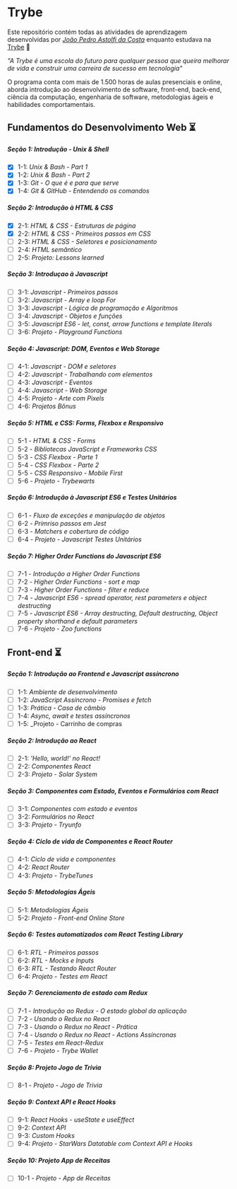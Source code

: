 # Trybe

Este repositório contém todas as atividades de aprendizagem desenvolvidas por _[João Pedro Astolfi da Costa]( www.linkedin.com/in/jpastolfi)_ enquanto estudava na [Trybe](https://www.betrybe.com/) :rocket:

_"A Trybe é uma escola do futuro para qualquer pessoa que queira melhorar de vida e construir uma carreira de sucesso em tecnologia"_

O programa conta com mais de 1.500 horas de aulas presenciais e online, aborda introdução ao desenvolvimento de software, front-end, back-end, ciência da computação, engenharia de software, metodologias ágeis e habilidades comportamentais.

## Fundamentos do Desenvolvimento Web :hourglass_flowing_sand:

##### Seção 1: Introdução - Unix & Shell

- [X] 1-1: _Unix & Bash - Part 1_
- [X] 1-2: _Unix & Bash - Part 2_
- [X] 1-3: _Git - O que é e para que serve_
- [X] 1-4: _Git & GitHub - Entendendo os comandos_

##### Seção 2: Introdução à HTML & CSS

- [X] 2-1: _HTML & CSS - Estruturas de página_
- [X] 2-2: _HTML & CSS - Primeiros passos em CSS_
- [ ] 2-3: _HTML & CSS - Seletores e posicionamento_
- [ ] 2-4: _HTML semântico_
- [ ] 2-5: _Projeto: Lessons learned_

##### Seção 3: Introduçao à Javascript

- [ ] 3-1: _Javascript - Primeiros passos_
- [ ] 3-2: _Javascript - Array e loop For_
- [ ] 3-3: _Javascript - Lógica de programação e Algoritmos_
- [ ] 3-4: _Javascript - Objetos e funções_
- [ ] 3-5: _Javascript ES6 - let, const, arrow functions e template literals_
- [ ] 3-6: _Projeto - Playground Functions_

##### Seção 4: Javascript: DOM, Eventos e Web Storage

- [ ] 4-1: _Javascript - DOM e seletores_
- [ ] 4-2: _Javascript - Trabalhando com elementos_
- [ ] 4-3: _Javascript - Eventos_
- [ ] 4-4: _Javascript - Web Storage_
- [ ] 4-5: _Projeto - Arte com Pixels_
- [ ] 4-6: _Projetos Bônus_

##### Seção 5: HTML e CSS: Forms, Flexbox e Responsivo

- [ ] 5-1 - _HTML & CSS - Forms_
- [ ] 5-2 - _Bibliotecas JavaScript e Frameworks CSS_
- [ ] 5-3 - _CSS Flexbox - Parte 1_
- [ ] 5-4 - _CSS Flexbox - Parte 2_
- [ ] 5-5 - _CSS Responsivo - Mobile First_
- [ ] 5-6 - _Projeto - Trybewarts_

##### Seção 6: Introdução à Javascript ES6 e Testes Unitários

- [ ] 6-1 - _Fluxo de exceções e manipulação de objetos_
- [ ] 6-2 - _Primriso passos em Jest_
- [ ] 6-3 - _Matchers e cobertura de código_
- [ ] 6-4 - _Projeto - Javascript Testes Unitários_

##### Seção 7: Higher Order Functions do Javascript ES6

- [ ] 7-1 - _Introdução a Higher Order Functions_
- [ ] 7-2 - _Higher Order Functions - sort e map_
- [ ] 7-3 - _Higher Order Functions - filter e reduce_
- [ ] 7-4 - _Javascript ES6 - spread operator, rest parameters e object destructing_
- [ ] 7-5 - _Javascript ES6 - Array destructing, Default destructing, Object property shorthand e default parameters_
- [ ] 7-6 - _Projeto - Zoo functions_

## Front-end :hourglass_flowing_sand:

##### Seção 1: Introdução ao Frontend e Javascript assíncrono

- [ ] 1-1: _Ambiente de desenvolvimento_
- [ ] 1-2: _JavaScript Assíncrono - Promises e fetch_
- [ ] 1-3: _Prática - Casa de câmbio_
- [ ] 1-4: _Async, await e testes assíncronos_
- [ ] 1-5: _Projeto - Carrinho de compras

##### Seção 2: Introdução ao React

- [ ] 2-1: _'Hello, world!' no React!_
- [ ] 2-2: _Componentes React_
- [ ] 2-3: _Projeto - Solar System_

##### Seção 3: Componentes com Estado, Eventos e Formulários com React

- [ ] 3-1: _Componentes com estado e eventos_
- [ ] 3-2: _Formulários no React_
- [ ] 3-3: _Projeto - Tryunfo_

##### Seção 4: Ciclo de vida de Componentes e React Router

- [ ] 4-1: _Ciclo de vida e componentes_
- [ ] 4-2: _React Router_
- [ ] 4-3: _Projeto - TrybeTunes_

##### Seção 5: Metodologias Ágeis

- [ ] 5-1: _Metodologias Ágeis_
- [ ] 5-2: _Projeto - Front-end Online Store_

##### Seção 6: Testes automatizados com React Testing Library

- [ ] 6-1: _RTL - Primeiros passos_
- [ ] 6-2: _RTL - Mocks e Inputs_
- [ ] 6-3: _RTL - Testando React Router_
- [ ] 6-4: _Projeto - Testes em React_

##### Seção 7: Gerenciamento de estado com Redux

- [ ] 7-1 - _Introdução ao Redux - O estado global da aplicação_
- [ ] 7-2 - _Usando o Redux no React_
- [ ] 7-3 - _Usando o Redux no React - Prática_
- [ ] 7-4 - _Usando o Redux no React - Actions Assíncronas_
- [ ] 7-5 - _Testes em React-Redux_
- [ ] 7-6 - _Projeto - Trybe Wallet_

##### Seção 8: Projeto Jogo de Trivia

- [ ] 8-1 - _Projeto - Jogo de Trivia_

##### Seção 9: Context API e React Hooks

- [ ] 9-1: _React Hooks - useState e useEffect_
- [ ] 9-2: _Context API_
- [ ] 9-3: _Custom Hooks_
- [ ] 9-4: _Projeto - StarWars Datatable com Context API e Hooks_

##### Seção 10: Projeto App de Receitas

- [ ] 10-1 - _Projeto - App de Receitas_
